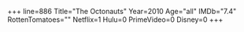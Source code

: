 +++
line=886
Title="The Octonauts"
Year=2010
Age="all"
IMDb="7.4"
RottenTomatoes=""
Netflix=1
Hulu=0
PrimeVideo=0
Disney=0
+++

